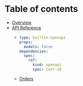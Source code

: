 # Table of contents

* [Overview](README.md)
* [API Reference](api-reference/README.md)
  * ```yaml
    type: builtin:openapi
    props:
      models: false
    dependencies:
      spec:
        ref:
          kind: openapi
          spec: test-10
    ```
  * [Orders](api-reference/orders.md)
